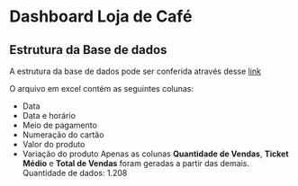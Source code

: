 # Dashboard Loja de Café

## Estrutura da Base de dados 

A estrutura da base de dados pode ser conferida através desse [link](https://www.kaggle.com/datasets/ihelon/coffee-sales/data)

O arquivo em excel contém as seguintes colunas: 
* Data
* Data e horário
* Meio de pagamento
* Numeração do cartão
* Valor do produto
* Variação do produto
Apenas as colunas **Quantidade de Vendas**, **Ticket Médio** e **Total de Vendas** foram geradas a partir das demais.
Quantidade de dados: 1.208
